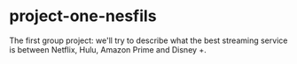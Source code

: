 # project-one-nesfils
The first group project: we'll try to describe what the best streaming service is between Netflix, Hulu, Amazon Prime and Disney +.
